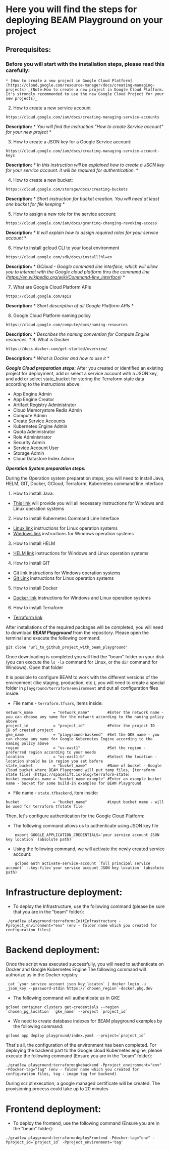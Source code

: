 <!--
    Licensed to the Apache Software Foundation (ASF) under one
    or more contributor license agreements.  See the NOTICE file
    distributed with this work for additional information
    regarding copyright ownership.  The ASF licenses this file
    to you under the Apache License, Version 2.0 (the
    "License"); you may not use this file except in compliance
    with the License.  You may obtain a copy of the License at

      http://www.apache.org/licenses/LICENSE-2.0

    Unless required by applicable law or agreed to in writing,
    software distributed under the License is distributed on an
    "AS IS" BASIS, WITHOUT WARRANTIES OR CONDITIONS OF ANY
    KIND, either express or implied.  See the License for the
    specific language governing permissions and limitations
    under the License.
-->
# Here you will find the steps for deploying BEAM Playground on your project

## Prerequisites:

### Before you will start with the installation steps, please read this carefully:
```
* [How to create a new project in Google Cloud Platform](https://cloud.google.com/resource-manager/docs/creating-managing-projects) _(Note:How to create a new project in Google Cloud Platform. It's strongly recommended to use the new Google Cloud Project for your new projects)_
```
2. How to create a new service account
```
https://cloud.google.com/iam/docs/creating-managing-service-accounts
```
**Description:** * *You will find the instruction "How to create Service account" for your new project* *

3. How to create a JSON key for a Google Service account:
```
https://cloud.google.com/iam/docs/creating-managing-service-account-keys
```
**Description:** * *In this instruction will be explained how to create a JSON key for your service account. it will be required for authentication.* *

4. How to create a new bucket:
```
https://cloud.google.com/storage/docs/creating-buckets
```
**Description:** * *Short instruction for bucket creation. You will need at least one bucket for file keeping* *

5. How to assign a new role for the service account:
```
https://cloud.google.com/iam/docs/granting-changing-revoking-access
```
**Description:** * *It will explain how to assign required roles for your service account* *

6. How to install gcloud CLI to your local environment
```
https://cloud.google.com/sdk/docs/install?hl=en
```
**Description:** * *GCloud - Google command line interface, which will allow you to interact with the Google cloud platform thru the command line (https://en.wikipedia.org/wiki/Command-line_interface)* *

7. What are Google Cloud Platform APIs
```
https://cloud.google.com/apis
```
**Description:** * *Short description of all Google Platform APIs* *

8. Google Cloud Platform naming policy
```
https://cloud.google.com/compute/docs/naming-resources
```
**Description:** * *Describes the naming convention for Compute Engine resources.* *
9. What is Docker
```
https://docs.docker.com/get-started/overview/
```
**Description:** * *What is Docker and how to use it* *

***Google Cloud preparation steps:***
After you created or identified an existing project for deployment, add or select a service account with a JSON key, and add or select state_bucket for storing the Terraform state data according to the instructions above:
   - App Engine Admin
   - App Engine Creator
   - Artifact Registry Administrator
   - Cloud Memorystore Redis Admin
   - Compute Admin
   - Create Service Accounts
   - Kubernetes Engine Admin
   - Quota Administrator
   - Role Administrator
   - Security Admin
   - Service Account User
   - Storage Admin
   - Cloud Datastore Index Admin

***Operation System preparation steps:***

During the Operation system preparation steps, you will need to install Java, HELM, GIT, Docker, GCloud, Terraform, Kubernetes command line interface

1. How to install Java:
* [This link](https://adoptopenjdk.net/) will provide you will all necessary instructions for Windows and Linux operation systems

2. How to install Kubernetes Command Line Interface
* [Linux link](https://kubernetes.io/docs/tasks/tools/install-kubectl-linux/) instructions for Linux operation systems
* [Windows link](https://kubernetes.io/docs/tasks/tools/install-kubectl-windows/) instructions for Windows operation systems

3. How to install HELM
* [HELM link](https://helm.sh/docs/intro/install/) instructions for Windows and Linux operation systems

4. How to install GIT
* [Git link](https://git-scm.com/download/win) instructions for Windows operation systems
* [Git Link](https://git-scm.com/download/linux) instructions for Linux operation systems

5. How to install Docker
* [Docker link](https://docs.docker.com/engine/install/) instructions for Windows and Linux operation systems

6. How to install Terraform
* [Terraform link](https://www.terraform.io/downloads)

After installations of the required packages will be completed, you will need to download ***BEAM Playground*** from the repository. Please open the terminal and execute the following command:

`git clone 'url_to_github_project_with_beam_playground'`

Once downloading is completed you will find the "beam" folder on your disk (you can execute the `ls -la` command for Linux, or the `dir` command for Windows). Open that folder

It is possible to configure BEAM to work with the different versions of the environment (like staging, production, etc.), you will need to create a special folder in `playground/terraform/environment` and put all configuration files inside:
* File name - `terraform.tfvars`, items inside:
```
network_name         = "network_name"        #Enter the network name - you can choose any name for the network according to the naming policy above
project_id           = "project_id"          #Enter the project ID - ID of created project
gke_name             = "playground-backend"  #Set the GKE name - you can choose any name for Google Kubernetes Engine according to the naming policy above
region               = "us-east1"            #Set the region - preferred region according to your needs
location             = "us-east1-b"          #Select the location - location should be in region you set before
state_bucket         = "bucket_name"         #Name of bucket - Google Cloud bucket where BEAM Playground will put temp files, [terraform state file] (https://spacelift.io/blog/terraform-state)
bucket_examples_name = "bucket_name-example" #Enter an example bucket name - bucket for some build-in examples for BEAM Playground
```
* File name - `state.tfbackend`, item inside:
```
bucket               = "bucket_name"         #input bucket name - will be used for terraform tfstate file
```
Then, let's configure authentication for the Google Cloud Platform:

* The following command allows us to authenticate using JSON key file
```
    export GOOGLE_APPLICATION_CREDENTIALS=`your service account JSON key location` (absolute path)
```
* Using the following command, we will activate the newly created service account:
```
    gcloud auth activate-service-account `full principal service account` --key-file=`your service account JSON key location` (absolute path)
```

# Infrastructure deployment:
* To deploy the Infrastructure, use the following command (please be sure that you are in the "beam" folder):
```
./gradlew playground:terraform:InitInfrastructure -Pproject_environment="env" (env - folder name which you created for configuration files)
```
# Backend deployment:
Once the script was executed successfully, you will need to authenticate on Docker and Google Kubernetes Engine
The following command will authorize us in the Docker registry
```
 cat `your service account json key locaton` | docker login -u _json_key --password-stdin https://`chosen_region`-docker.pkg.dev
```
* The following command will authenticate us in GKE
```
gcloud container clusters get-credentials --region `chosen_pg_location` `gke_name` --project `project_id`
```
* We need to create database indexes for BEAM playground examples by the following command:
```
gcloud app deploy playground/index.yaml --project=`project_id`
```
That's all, the configuration of the environment has been completed. For deploying the backend part to the Google cloud Kubernetes engine, please execute the following command (Ensure you are in the "beam" folder):
```
./gradlew playground:terraform:gkebackend -Pproject_environment="env" -Pdocker-tag="tag" (env - folder name which you created for configuration files, tag - image tag for backend)
```
During script execution, a google managed certificate will be created. The provisioning process could take up to 20 minutes

# Frontend deployment:
* To deploy the frontend, use the following command (Ensure you are in the "beam" folder):
```
./gradlew playground:terraform:deployFrontend -Pdocker-tag="env" -Pproject_id=`project_id` -Pproject_environment='tag'
```
